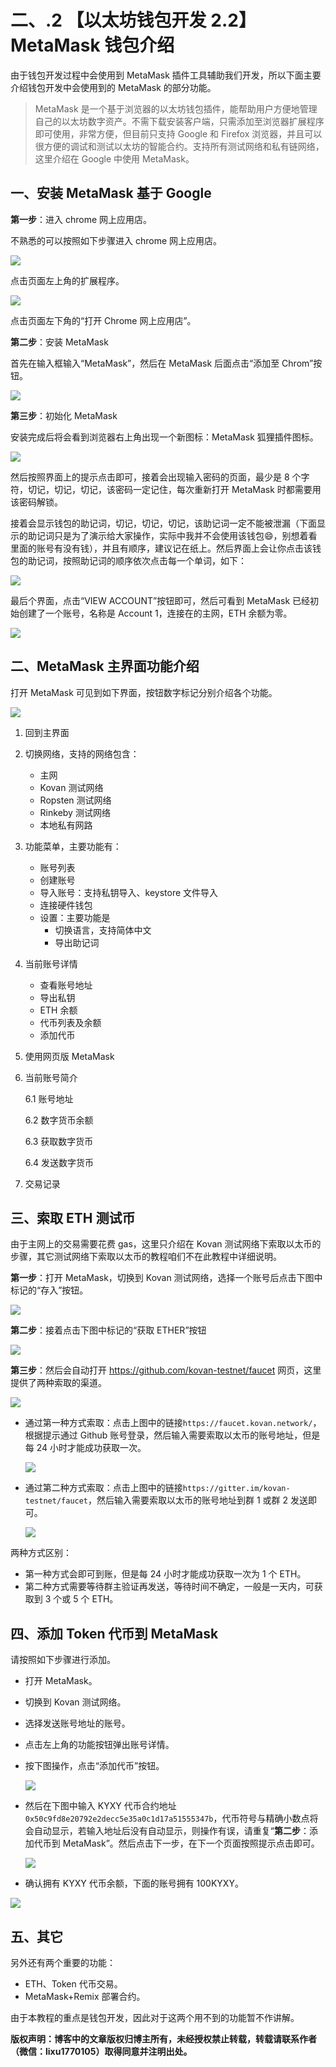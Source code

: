 # 二、.2 【以太坊钱包开发 2.2】MetaMask 钱包介绍

由于钱包开发过程中会使用到 MetaMask 插件工具辅助我们开发，所以下面主要介绍钱包开发中会使用到的 MetaMask 的部分功能。

> MetaMask 是一个基于浏览器的以太坊钱包插件，能帮助用户方便地管理自己的以太坊数字资产。不需下载安装客户端，只需添加至浏览器扩展程序即可使用，非常方便，但目前只支持 Google 和 Firefox 浏览器，并且可以很方便的调试和测试以太坊的智能合约。支持所有测试网络和私有链网络，这里介绍在 Google 中使用 MetaMask。

## 一、安装 MetaMask 基于 Google

**第一步**：进入 chrome 网上应用店。

不熟悉的可以按照如下步骤进入 chrome 网上应用店。

![](img/66047f59e6d310e3abd696bbd2b78e27.jpg)

点击页面左上角的扩展程序。

![](img/2c027f313649173cd612da6ff13521ed.jpg)

点击页面左下角的“打开 Chrome 网上应用店”。

**第二步**：安装 MetaMask

首先在输入框输入“MetaMask”，然后在 MetaMask 后面点击“添加至 Chrom”按钮。

![](img/bf2a0b6beb3440ee558894490df76dff.jpg)

**第三步**：初始化 MetaMask

安装完成后将会看到浏览器右上角出现一个新图标：MetaMask 狐狸插件图标。

![](img/16069165b6da39c7d537f0cfd6e1bb52.jpg)

然后按照界面上的提示点击即可，接着会出现输入密码的页面，最少是 8 个字符，切记，切记，切记，该密码一定记住，每次重新打开 MetaMask 时都需要用该密码解锁。

接着会显示钱包的助记词，切记，切记，切记，该助记词一定不能被泄漏（下面显示的助记词只是为了演示给大家操作，实际中我并不会使用该钱包😄，别想着看里面的账号有没有钱），并且有顺序，建议记在纸上。然后界面上会让你点击该钱包的助记词，按照助记词的顺序依次点击每一个单词，如下：

![](img/e316dc958cc88d9259b82f9852b21f80.jpg)

最后个界面，点击“VIEW ACCOUNT”按钮即可，然后可看到 MetaMask 已经初始创建了一个账号，名称是 Account 1，连接在的主网，ETH 余额为零。

![](img/6837682712277416cc46edfa9cd789df.jpg)

## 二、MetaMask 主界面功能介绍

打开 MetaMask 可见到如下界面，按钮数字标记分别介绍各个功能。

![](img/601d10f37441378cfa48a0d04535cbd1.jpg)

1.  回到主界面

2.  切换网络，支持的网络包含：

    *   主网
    *   Kovan 测试网络
    *   Ropsten 测试网络
    *   Rinkeby 测试网络
    *   本地私有网路
3.  功能菜单，主要功能有：

    *   账号列表
    *   创建账号
    *   导入账号：支持私钥导入、keystore 文件导入
    *   连接硬件钱包
    *   设置：主要功能是
        *   切换语言，支持简体中文
        *   导出助记词
4.  当前账号详情

    *   查看账号地址
    *   导出私钥
    *   ETH 余额
    *   代币列表及余额
    *   添加代币
5.  使用网页版 MetaMask

6.  当前账号简介

    6.1 账号地址

    6.2 数字货币余额

    6.3 获取数字货币

    6.4 发送数字货币

7.  交易记录

## 三、索取 ETH 测试币

由于主网上的交易需要花费 gas，这里只介绍在 Kovan 测试网络下索取以太币的步骤，其它测试网络下索取以太币的教程咱们不在此教程中详细说明。

**第一步**：打开 MetaMask，切换到 Kovan 测试网络，选择一个账号后点击下图中标记的“存入”按钮。

![](img/202a582de032e06ea130d6ab6ca952c5.jpg)

**第二步**：接着点击下图中标记的“获取 ETHER”按钮

![](img/657f1eabc176a68030dc8bc5f37aa9e8.jpg)

**第三步**：然后会自动打开 https://github.com/kovan-testnet/faucet 网页，这里提供了两种索取的渠道。

![](img/bf6d6ce5ada5608ebe8c2fe8f267d44c.jpg)

*   通过第一种方式索取：点击上图中的链接`https://faucet.kovan.network/`，根据提示通过 Github 账号登录，然后输入需要索取以太币的账号地址，但是每 24 小时才能成功获取一次。

    ![](img/0e5029d5bd2c82b56af3edaf480565db.jpg)
*   通过第二种方式索取：点击上图中的链接`https://gitter.im/kovan-testnet/faucet`，然后输入需要索取以太币的账号地址到群 1 或群 2 发送即可。

    ![](img/4d4610ca7f2a5e4e76c0eb2c30523f6e.jpg)

两种方式区别：

*   第一种方式会即可到账，但是每 24 小时才能成功获取一次为 1 个 ETH。
*   第二种方式需要等待群主验证再发送，等待时间不确定，一般是一天内，可获取到 3 个或 5 个 ETH。

## 四、添加 Token 代币到 MetaMask

请按照如下步骤进行添加。

*   打开 MetaMask。

*   切换到 Kovan 测试网络。

*   选择发送账号地址的账号。

*   点击左上角的功能按钮弹出账号详情。

*   按下图操作，点击“添加代币”按钮。

    ![](img/6e35aebb6486d751eddfb1298dab78d5.jpg)
*   然后在下图中输入 KYXY 代币合约地址`0x50c9fd8e20792e2decc5e35a0c1d17a51555347b`，代币符号与精确小数点将会自动显示，若输入地址后没有自动显示，则操作有误，请重复“**第二步**：添加代币到 MetaMask”。然后点击下一步，在下一个页面按照提示点击即可。

    ![](img/b0bdb1b90ce4dc3c2d75b11c3f1e87d2.jpg)
*   确认拥有 KYXY 代币余额，下面的账号拥有 100KYXY。

![](img/933fa15d3379213ea50db2685f68ef75.jpg)

## 五、其它

另外还有两个重要的功能：

*   ETH、Token 代币交易。
*   MetaMask+Remix 部署合约。

由于本教程的重点是钱包开发，因此对于这两个用不到的功能暂不作讲解。

**版权声明：博客中的文章版权归博主所有，未经授权禁止转载，转载请联系作者（微信：lixu1770105）取得同意并注明出处。**